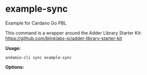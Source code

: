 # example-sync
Example for Cardano Go PBL



This command is a wrapper around the Adder Library Starter Kit:
https://github.com/blinklabs-io/adder-library-starter-kit
	
	

**Usage:**
```
andamio-cli sync example-sync

```



**Options:**
```

```


